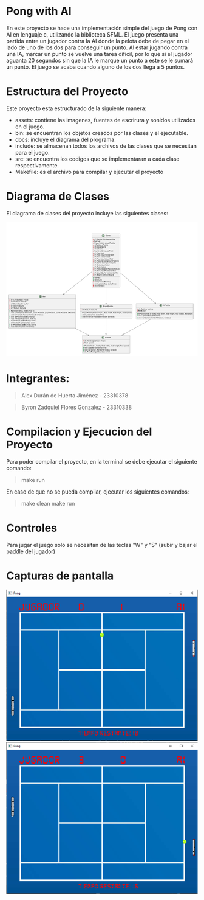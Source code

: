 # Pong with AI
En este proyecto se hace una implementación simple del juego de Pong con AI en lenguaje c, utilizando la biblioteca SFML. El juego presenta una partida entre un jugador contra la AI donde la pelota debe de pegar en el lado de uno de los dos para conseguir un punto. Al estar jugando contra una IA, marcar un punto se vuelve una tarea dificil, por lo que si el jugador aguanta 20 segundos sin que la IA le marque un punto a este se le sumará un punto. El juego se acaba cuando alguno de los dos llega a 5 puntos.

# Estructura del Proyecto

Este proyecto esta estructurado de la siguiente manera:

- assets: contiene las imagenes, fuentes de escrirura y sonidos utilizados en el juego.
- bin:  se encuentran los objetos creados por las clases y el ejecutable.
- docs: incluye el diagrama del programa.
- include: se almacenan todos los archivos de las clases que se necesitan para el juego.
- src: se encuentra los codigos que se implementaran a cada clase respectivamente.
- Makefile: es el archivo para compilar y ejecutar el proyecto

# Diagrama de Clases

El diagrama de clases del proyecto incluye las siguientes clases:

![alt text](assets/images/Diagrama.png)

# Integrantes:

> Alex Durán de Huerta Jiménez - 23310378

> Byron Zadquiel Flores Gonzalez - 23310338

# Compilacion y Ejecucion del Proyecto

Para poder compilar el proyecto, en la terminal se debe ejecutar el siguiente comando:

> make run

En caso de que no se pueda compilar, ejecutar los siguientes comandos:

> make clean
> make run

# Controles

Para jugar el juego solo se necesitan de las teclas "W" y "S" (subir y bajar el paddle del jugador)

# Capturas de pantalla
![alt text](assets/images/Image1.png)
![alt text](assets/images/Image2.png)